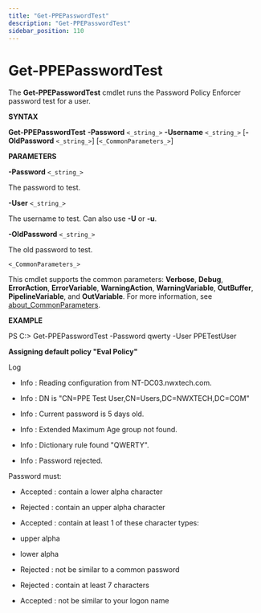 ```yaml
---
title: "Get-PPEPasswordTest"
description: "Get-PPEPasswordTest"
sidebar_position: 110
---
```


# Get-PPEPasswordTest

The **Get-PPEPasswordTest** cmdlet runs the Password Policy Enforcer password test for a user.

**SYNTAX**

**Get-PPEPasswordTest** **-Password** `<_string_>` **-Username** `<_string_>` [__-OldPassword__
`<_string_>`] [`<_CommonParameters_>`]

**PARAMETERS**

**-Password** `<_string_>`

The password to test.

**-User** `<_string_>`

The username to test. Can also use **-U** or **-u**.

**-OldPassword** `<_string_>`

The old password to test.

`<_CommonParameters_>`

This cmdlet supports the common parameters: **Verbose**, **Debug**, **ErrorAction**,
**ErrorVariable**, **WarningAction**, **WarningVariable**, **OutBuffer**, **PipelineVariable**, and
**OutVariable**. For more information, see [about_CommonParameters](https://learn.microsoft.com/en-us/powershell/module/microsoft.powershell.core/about/about_commonparameters?view=powershell-7.5).

**EXAMPLE**

PS C:\> Get-PPEPasswordTest -Password qwerty -User PPETestUser

**Assigning default policy "Eval Policy"**

Log

- Info : Reading configuration from NT-DC03.nwxtech.com.

- Info : DN is "CN=PPE Test User,CN=Users,DC=NWXTECH,DC=COM"

- Info : Current password is 5 days old.

- Info : Extended Maximum Age group not found.

- Info : Dictionary rule found "QWERTY".

- Info : Password rejected.

Password must:

- Accepted : contain a lower alpha character

- Rejected : contain an upper alpha character

- Accepted : contain at least 1 of these character types:

- upper alpha

- lower alpha

- Rejected : not be similar to a common password

- Rejected : contain at least 7 characters

- Accepted : not be similar to your logon name
